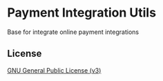 # Payment Integration Utils

Base for integrate online payment integrations

## License

[GNU General Public License (v3)](https://github.com/resilient-tech/payment-integration-utils/blob/version-15/license.txt)
